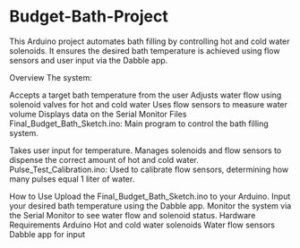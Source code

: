 # Budget-Bath-Project
This Arduino project automates bath filling by controlling hot and cold water solenoids. It ensures the desired bath temperature is achieved using flow sensors and user input via the Dabble app.

Overview
The system:

Accepts a target bath temperature from the user
Adjusts water flow using solenoid valves for hot and cold water
Uses flow sensors to measure water volume
Displays data on the Serial Monitor
Files
Final_Budget_Bath_Sketch.ino: Main program to control the bath filling system.

Takes user input for temperature.
Manages solenoids and flow sensors to dispense the correct amount of hot and cold water.
Pulse_Test_Calibration.ino: Used to calibrate flow sensors, determining how many pulses equal 1 liter of water.

How to Use
Upload the Final_Budget_Bath_Sketch.ino to your Arduino.
Input your desired bath temperature using the Dabble app.
Monitor the system via the Serial Monitor to see water flow and solenoid status.
Hardware Requirements
Arduino
Hot and cold water solenoids
Water flow sensors
Dabble app for input
